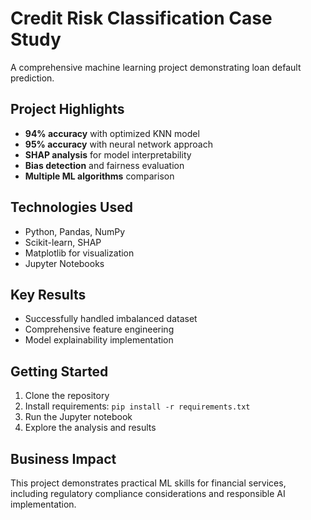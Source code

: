 # Credit Risk Classification Case Study

A comprehensive machine learning project demonstrating loan default prediction. 

## Project Highlights
- **94% accuracy** with optimized KNN model
- **95% accuracy** with neural network approach
- **SHAP analysis** for model interpretability
- **Bias detection** and fairness evaluation
- **Multiple ML algorithms** comparison

## Technologies Used
- Python, Pandas, NumPy
- Scikit-learn, SHAP
- Matplotlib for visualization       
- Jupyter Notebooks

## Key Results
- Successfully handled imbalanced dataset
- Comprehensive feature engineering
- Model explainability implementation

## Getting Started
1. Clone the repository
2. Install requirements: `pip install -r requirements.txt`
3. Run the Jupyter notebook
4. Explore the analysis and results

## Business Impact
This project demonstrates practical ML skills for financial services, including regulatory compliance considerations and responsible AI implementation.
